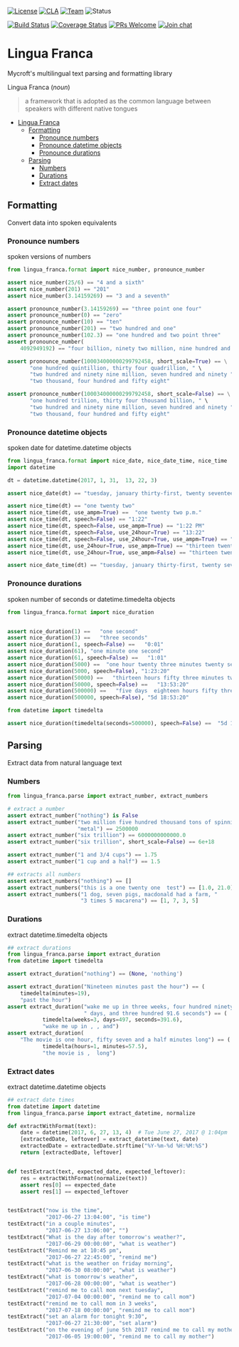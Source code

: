 [![License](https://img.shields.io/badge/License-Apache%202.0-blue.svg)](LICENSE.md) [![CLA](https://img.shields.io/badge/CLA%3F-Required-blue.svg)](https://mycroft.ai/cla) [![Team](https://img.shields.io/badge/Team-Languages-violetblue.svg)](https://github.com/MycroftAI/contributors/blob/master/team/Languages.md) ![Status](https://img.shields.io/badge/-Alpha-orange.svg)

[![Build Status](https://travis-ci.org/MycroftAI/mycroft-core.svg?branch=master)](https://travis-ci.org/MycroftAI/mycroft-core) [![Coverage Status](https://coveralls.io/repos/github/MycroftAI/lingua-franca/badge.svg?branch=dev)](https://coveralls.io/github/MycroftAI/lingua-franca?branch=dev)
[![PRs Welcome](https://img.shields.io/badge/PRs-welcome-brightgreen.svg)](http://makeapullrequest.com)
[![Join chat](https://img.shields.io/badge/Mattermost-join_chat-brightgreen.svg)](https://chat.mycroft.ai/community/channels/languages)

# Lingua Franca

Mycroft's multilingual text parsing and formatting library

Lingua Franca (_noun_)<br>
> a framework that is adopted as the common language between speakers with different native tongues</dr>
 

- [Lingua Franca](#lingua-franca)
  * [Formatting](#format)
    + [Pronounce numbers](#pronounce-numbers)
    + [Pronounce datetime objects](#pronounce-datetime-objects)
    + [Pronounce durations](#pronounce-durations)
  * [Parsing](#parse)
    + [Numbers](#numbers)
    + [Durations](#durations)
    + [Extract dates](#extract-dates)

## Formatting

Convert data into spoken equivalents

### Pronounce numbers

spoken versions of numbers

```python
from lingua_franca.format import nice_number, pronounce_number

assert nice_number(25/6) == "4 and a sixth"
assert nice_number(201) == "201"
assert nice_number(3.14159269) == "3 and a seventh"

assert pronounce_number(3.14159269) == "three point one four"
assert pronounce_number(0) == "zero"
assert pronounce_number(10) == "ten"
assert pronounce_number(201) == "two hundred and one"
assert pronounce_number(102.3) == "one hundred and two point three"
assert pronounce_number(
    4092949192) == "four billion, ninety two million, nine hundred and forty nine thousand, one hundred and ninety two"

assert pronounce_number(100034000000299792458, short_scale=True) == \
       "one hundred quintillion, thirty four quadrillion, " \
       "two hundred and ninety nine million, seven hundred and ninety " \
       "two thousand, four hundred and fifty eight"

assert pronounce_number(100034000000299792458, short_scale=False) == \
       "one hundred trillion, thirty four thousand billion, " \
       "two hundred and ninety nine million, seven hundred and ninety " \
       "two thousand, four hundred and fifty eight"
```

### Pronounce datetime objects

spoken date for datetime.datetime objects

```python
from lingua_franca.format import nice_date, nice_date_time, nice_time
import datetime

dt = datetime.datetime(2017, 1, 31,  13, 22, 3)

assert nice_date(dt) == "tuesday, january thirty-first, twenty seventeen"

assert nice_time(dt) == "one twenty two"
assert nice_time(dt, use_ampm=True) ==  "one twenty two p.m."
assert nice_time(dt, speech=False) == "1:22"
assert nice_time(dt, speech=False, use_ampm=True) == "1:22 PM"
assert nice_time(dt, speech=False, use_24hour=True) == "13:22"
assert nice_time(dt, speech=False, use_24hour=True, use_ampm=True) == "13:22"
assert nice_time(dt, use_24hour=True, use_ampm=True) == "thirteen twenty two"
assert nice_time(dt, use_24hour=True, use_ampm=False) == "thirteen twenty two"

assert nice_date_time(dt) == "tuesday, january thirty-first, twenty seventeen at one twenty two"
```

### Pronounce durations

spoken number of seconds or datetime.timedelta objects

```python
from lingua_franca.format import nice_duration


assert nice_duration(1) ==   "one second"
assert nice_duration(3) ==   "three seconds"
assert nice_duration(1, speech=False) ==   "0:01"
assert nice_duration(61), "one minute one second"
assert nice_duration(61, speech=False) ==   "1:01"
assert nice_duration(5000) ==  "one hour twenty three minutes twenty seconds"
assert nice_duration(5000, speech=False), "1:23:20"
assert nice_duration(50000) ==   "thirteen hours fifty three minutes twenty seconds"
assert nice_duration(50000, speech=False) ==   "13:53:20"
assert nice_duration(500000) ==   "five days  eighteen hours fifty three minutes twenty seconds"
assert nice_duration(500000, speech=False), "5d 18:53:20"

from datetime import timedelta

assert nice_duration(timedelta(seconds=500000), speech=False) ==  "5d 18:53:20"
```

## Parsing

Extract data from natural language text

### Numbers

```python
from lingua_franca.parse import extract_number, extract_numbers

# extract a number
assert extract_number("nothing") is False
assert extract_number("two million five hundred thousand tons of spinning "
                      "metal") == 2500000
assert extract_number("six trillion") == 6000000000000.0
assert extract_number("six trillion", short_scale=False) == 6e+18

assert extract_number("1 and 3/4 cups") == 1.75
assert extract_number("1 cup and a half") == 1.5

## extracts all numbers
assert extract_numbers("nothing") == []
assert extract_numbers("this is a one twenty one  test") == [1.0, 21.0]
assert extract_numbers("1 dog, seven pigs, macdonald had a farm, "
                       "3 times 5 macarena") == [1, 7, 3, 5]
```

### Durations

extract datetime.timedelta objects

```python
## extract durations
from lingua_franca.parse import extract_duration
from datetime import timedelta

assert extract_duration("nothing") == (None, 'nothing')

assert extract_duration("Nineteen minutes past the hour") == (
    timedelta(minutes=19),
    "past the hour")
assert extract_duration("wake me up in three weeks, four hundred ninety seven"
                        " days, and three hundred 91.6 seconds") == (
           timedelta(weeks=3, days=497, seconds=391.6),
           "wake me up in , , and")
assert extract_duration(
    "The movie is one hour, fifty seven and a half minutes long") == (
           timedelta(hours=1, minutes=57.5),
           "the movie is ,  long")
```

### Extract dates

extract datetime.datetime objects

```python
## extract date times
from datetime import datetime
from lingua_franca.parse import extract_datetime, normalize

def extractWithFormat(text):
    date = datetime(2017, 6, 27, 13, 4)  # Tue June 27, 2017 @ 1:04pm
    [extractedDate, leftover] = extract_datetime(text, date)
    extractedDate = extractedDate.strftime("%Y-%m-%d %H:%M:%S")
    return [extractedDate, leftover]


def testExtract(text, expected_date, expected_leftover):
    res = extractWithFormat(normalize(text))
    assert res[0] == expected_date
    assert res[1] == expected_leftover


testExtract("now is the time",
            "2017-06-27 13:04:00", "is time")
testExtract("in a couple minutes",
            "2017-06-27 13:06:00", "")
testExtract("What is the day after tomorrow's weather?",
            "2017-06-29 00:00:00", "what is weather")
testExtract("Remind me at 10:45 pm",
            "2017-06-27 22:45:00", "remind me")
testExtract("what is the weather on friday morning",
            "2017-06-30 08:00:00", "what is weather")
testExtract("what is tomorrow's weather",
            "2017-06-28 00:00:00", "what is weather")
testExtract("remind me to call mom next tuesday",
            "2017-07-04 00:00:00", "remind me to call mom")
testExtract("remind me to call mom in 3 weeks",
            "2017-07-18 00:00:00", "remind me to call mom")
testExtract("set an alarm for tonight 9:30",
            "2017-06-27 21:30:00", "set alarm")
testExtract("on the evening of june 5th 2017 remind me to call my mother",
            "2017-06-05 19:00:00", "remind me to call my mother")

```

